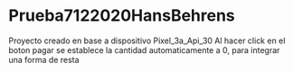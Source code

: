 # Prueba7122020HansBehrens
Proyecto creado en base a dispositivo  Pixel_3a_Api_30
Al hacer click en el boton pagar se establece la cantidad automaticamente a 0, para integrar una forma de resta

